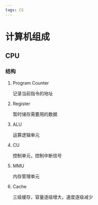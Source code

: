 ```yaml
---
tags: CS
---
```

# 计算机组成

## CPU

### 结构

1. Program Counter

    记录当前指令的地址

2. Register

    暂时储存需要用的数据

3. ALU

    运算逻辑单元

4. CU

    控制单元，控制中断信号

5. MMU

    内存管理单元

6. Cache

    三级缓存，容量逐级增大，速度逐级减少
